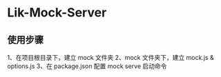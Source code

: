 # Lik-Mock-Server

## 使用步骤
1、在项目根目录下，建立 mock 文件夹
2、mock 文件夹下，建立 mock.js & options.js
3、在 package.json 配置 mock serve 启动命令

